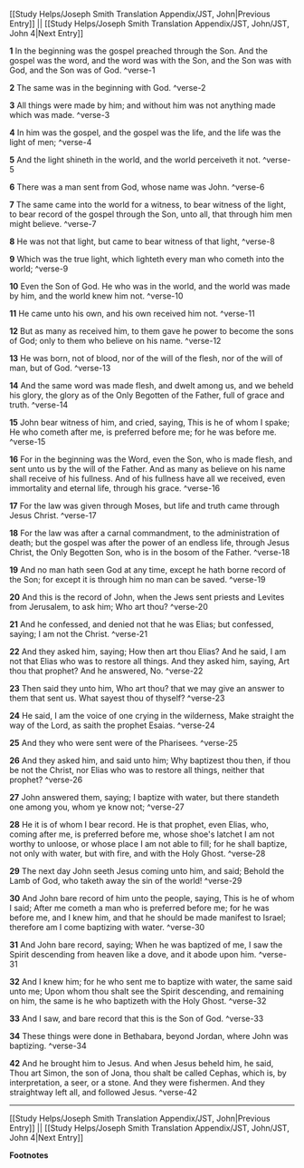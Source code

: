 [[Study Helps/Joseph Smith Translation Appendix/JST, John|Previous Entry]]  ||  [[Study Helps/Joseph Smith Translation Appendix/JST, John/JST, John 4|Next Entry]]

**1**  In the beginning was the gospel preached through the Son. And the gospel was the word, and the word was with the Son, and the Son was with God, and the Son was of God. ^verse-1

**2**  The same was in the beginning with God. ^verse-2

**3**  All things were made by him; and without him was not anything made which was made. ^verse-3

**4**  In him was the gospel, and the gospel was the life, and the life was the light of men; ^verse-4

**5**  And the light shineth in the world, and the world perceiveth it not. ^verse-5

**6**  There was a man sent from God, whose name was John. ^verse-6

**7**  The same came into the world for a witness, to bear witness of the light, to bear record of the gospel through the Son, unto all, that through him men might believe. ^verse-7

**8**  He was not that light, but came to bear witness of that light, ^verse-8

**9**  Which was the true light, which lighteth every man who cometh into the world; ^verse-9

**10**  Even the Son of God. He who was in the world, and the world was made by him, and the world knew him not. ^verse-10

**11**  He came unto his own, and his own received him not. ^verse-11

**12**  But as many as received him, to them gave he power to become the sons of God; only to them who believe on his name. ^verse-12

**13**  He was born, not of blood, nor of the will of the flesh, nor of the will of man, but of God. ^verse-13

**14**  And the same word was made flesh, and dwelt among us, and we beheld his glory, the glory as of the Only Begotten of the Father, full of grace and truth. ^verse-14

**15**  John bear witness of him, and cried, saying, This is he of whom I spake; He who cometh after me, is preferred before me; for he was before me. ^verse-15

**16**  For in the beginning was the Word, even the Son, who is made flesh, and sent unto us by the will of the Father. And as many as believe on his name shall receive of his fullness. And of his fullness have all we received, even immortality and eternal life, through his grace. ^verse-16

**17**  For the law was given through Moses, but life and truth came through Jesus Christ. ^verse-17

**18**  For the law was after a carnal commandment, to the administration of death; but the gospel was after the power of an endless life, through Jesus Christ, the Only Begotten Son, who is in the bosom of the Father. ^verse-18

**19**  And no man hath seen God at any time, except he hath borne record of the Son; for except it is through him no man can be saved. ^verse-19

**20**  And this is the record of John, when the Jews sent priests and Levites from Jerusalem, to ask him; Who art thou? ^verse-20

**21**  And he confessed, and denied not that he was Elias; but confessed, saying; I am not the Christ. ^verse-21

**22**  And they asked him, saying; How then art thou Elias? And he said, I am not that Elias who was to restore all things. And they asked him, saying, Art thou that prophet? And he answered, No. ^verse-22

**23**  Then said they unto him, Who art thou? that we may give an answer to them that sent us. What sayest thou of thyself? ^verse-23

**24**  He said, I am the voice of one crying in the wilderness, Make straight the way of the Lord, as saith the prophet Esaias. ^verse-24

**25**  And they who were sent were of the Pharisees. ^verse-25

**26**  And they asked him, and said unto him; Why baptizest thou then, if thou be not the Christ, nor Elias who was to restore all things, neither that prophet? ^verse-26

**27**  John answered them, saying; I baptize with water, but there standeth one among you, whom ye know not; ^verse-27

**28**  He it is of whom I bear record. He is that prophet, even Elias, who, coming after me, is preferred before me, whose shoe's latchet I am not worthy to unloose, or whose place I am not able to fill; for he shall baptize, not only with water, but with fire, and with the Holy Ghost. ^verse-28

**29**  The next day John seeth Jesus coming unto him, and said; Behold the Lamb of God, who taketh away the sin of the world! ^verse-29

**30**  And John bare record of him unto the people, saying, This is he of whom I said; After me cometh a man who is preferred before me; for he was before me, and I knew him, and that he should be made manifest to Israel; therefore am I come baptizing with water. ^verse-30

**31**  And John bare record, saying; When he was baptized of me, I saw the Spirit descending from heaven like a dove, and it abode upon him. ^verse-31

**32**  And I knew him; for he who sent me to baptize with water, the same said unto me; Upon whom thou shalt see the Spirit descending, and remaining on him, the same is he who baptizeth with the Holy Ghost. ^verse-32

**33**  And I saw, and bare record that this is the Son of God. ^verse-33

**34**  These things were done in Bethabara, beyond Jordan, where John was baptizing. ^verse-34

**42**  And he brought him to Jesus. And when Jesus beheld him, he said, Thou art Simon, the son of Jona, thou shalt be called Cephas, which is, by interpretation, a seer, or a stone. And they were fishermen. And they straightway left all, and followed Jesus. ^verse-42


---
[[Study Helps/Joseph Smith Translation Appendix/JST, John|Previous Entry]]  ||  [[Study Helps/Joseph Smith Translation Appendix/JST, John/JST, John 4|Next Entry]]


**Footnotes**
